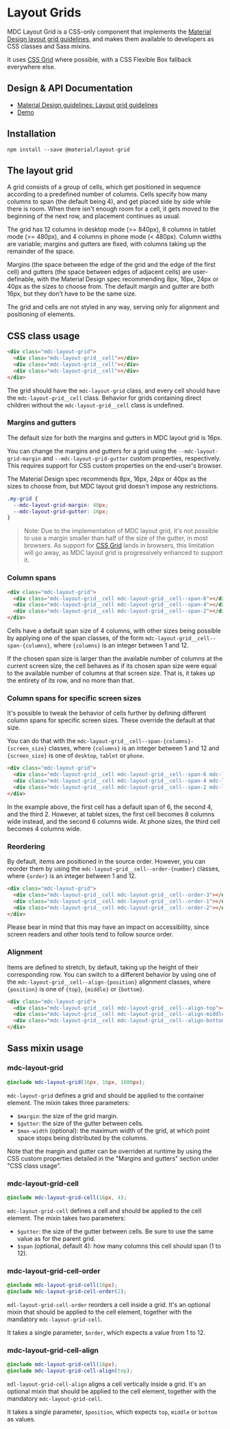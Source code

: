 <!--docs:
title: "Layout Grids"
layout: detail
section: components
excerpt: "Responsive grids using CSS/SCSS."
iconId: responsive_layout
path: /catalog/layout-grids/
-->

# Layout Grids

<!--<div class="article__asset">
  <a href="https://material-components-web.appspot.com/layout-grid.html">
    <img src="{{ site.rootpath }}/images/mdc_web_screenshots/layout.png" width="256" alt="Layout grid screenshot">
  </a>
</div>-->

MDC Layout Grid is a CSS-only component that implements the
[Material Design layout grid guidelines](https://material.io/guidelines/layout/responsive-ui.html#responsive-ui-grid),
and makes them available to developers as CSS classes and Sass mixins.

It uses [CSS Grid](https://www.w3.org/TR/css-grid-1/) where possible, with a CSS Flexible Box fallback everywhere else.

## Design & API Documentation

<ul class="icon-list">
  <li class="icon-list-item icon-list-item--spec">
    <a href="https://material.io/guidelines/layout/responsive-ui.html#responsive-ui-grid">Material Design guidelines: Layout grid guidelines</a>
  </li>
  <li class="icon-list-item icon-list-item--link">
    <a href="https://material-components-web.appspot.com/layout-grid.html">Demo</a>
  </li>
</ul>

## Installation

```
npm install --save @material/layout-grid
```

## The layout grid

A grid consists of a group of cells, which get positioned in sequence according to a predefined number of columns.
Cells specify how many columns to span (the default being 4), and get placed side by side while there is room. When
there isn't enough room for a cell, it gets moved to the beginning of the next row, and placement continues as usual.

The grid has 12 columns in desktop mode (>= 840px), 8 columns in tablet mode (>= 480px), and 4 columns in phone mode
(< 480px). Column widths are variable; margins and gutters are fixed, with columns taking up the remainder of the space.

Margins (the space between the edge of the grid and the edge of the first cell) and gutters (the space between edges of
adjacent cells) are user-definable, with the Material Design spec recommending 8px, 16px, 24px or 40px as the sizes to
choose from. The default margin and gutter are both 16px, but they don't have to be the same size.

The grid and cells are not styled in any way, serving only for alignment and positioning of elements.


## CSS class usage

```html
<div class="mdc-layout-grid">
  <div class="mdc-layout-grid__cell"></div>
  <div class="mdc-layout-grid__cell"></div>
  <div class="mdc-layout-grid__cell"></div>
</div>
```

The grid should have the `mdc-layout-grid` class, and every cell should have the `mdc-layout-grid__cell` class.
Behavior for grids containing direct children without the `mdc-layout-grid__cell` class is undefined.

### Margins and gutters

The default size for both the margins and gutters in MDC layout grid is 16px.

You can change the margins and gutters for a grid using the `--mdc-layout-grid-margin` and `--mdc-layout-grid-gutter`
custom properties, respectively. This requires support for CSS custom properties on the end-user's browser.

The Material Design spec recommends 8px, 16px, 24px or 40px as the sizes to choose from, but MDC layout grid doesn't
impose any restrictions.

```css
.my-grid {
  --mdc-layout-grid-margin: 40px;
  --mdc-layout-grid-gutter: 16px;
}
```

> Note: Due to the implementation of MDC layout grid, it's not possible to use a margin smaller than half of the size
of the gutter, in most browsers. As support for [CSS Grid](https://www.w3.org/TR/css-grid-1/) lands in browsers, this
limitation will go away, as MDC layout grid is progressively enhanced to support it.

### Column spans

```html
<div class="mdc-layout-grid">
  <div class="mdc-layout-grid__cell mdc-layout-grid__cell--span-6"></div>
  <div class="mdc-layout-grid__cell mdc-layout-grid__cell--span-4"></div>
  <div class="mdc-layout-grid__cell mdc-layout-grid__cell--span-2"></div>
</div>
```

Cells have a default span size of 4 columns, with other sizes being possible by applying one of the span classes, of the
form `mdc-layout-grid__cell--span-{columns}`, where `{columns}` is an integer between 1 and 12.

If the chosen span size is larger than the available number of columns at the current screen size, the cell behaves as
if its chosen span size were equal to the available number of columns at that screen size. That is, it takes up the
entirety of its row, and no more than that.

### Column spans for specific screen sizes

It's possible to tweak the behavior of cells further by defining different column spans for specific screen sizes.
These override the default at that size.

You can do that with the `mdc-layout-grid__cell--span-{columns}-{screen_size}` classes, where `{columns}` is an integer
between 1 and 12 and `{screen_size}` is one of `desktop`, `tablet` or `phone`.

```html
<div class="mdc-layout-grid">
  <div class="mdc-layout-grid__cell mdc-layout-grid__cell--span-6 mdc-layout-grid__cell--span-8-tablet"></div>
  <div class="mdc-layout-grid__cell mdc-layout-grid__cell--span-4 mdc-layout-grid__cell--span-6-tablet"></div>
  <div class="mdc-layout-grid__cell mdc-layout-grid__cell--span-2 mdc-layout-grid__cell--span-4-phone"></div>
</div>
```

In the example above, the first cell has a default span of 6, the second 4, and the third 2. However, at tablet sizes,
the first cell becomes 8 columns wide instead, and the second 6 columns wide. At phone sizes, the third cell becomes 4
columns wide.

### Reordering

By default, items are positioned in the source order. However, you can reorder them by using the
`mdc-layout-grid__cell--order-{number}` classes, where `{order}` is an integer between 1 and 12.

```html
<div class="mdc-layout-grid">
  <div class="mdc-layout-grid__cell mdc-layout-grid__cell--order-3"></div>
  <div class="mdc-layout-grid__cell mdc-layout-grid__cell--order-1"></div>
  <div class="mdc-layout-grid__cell mdc-layout-grid__cell--order-2"></div>
</div>
```

Please bear in mind that this may have an impact on accessibility, since screen readers and other tools tend to follow
source order.

### Alignment

Items are defined to stretch, by default, taking up the height of their corresponding row. You can switch to a different
behavior by using one of the `mdc-layout-grid__cell--align-{position}` alignment classes, where `{position}` is one of
`{top}`, `{middle}` or `{bottom}`.

```html
<div class="mdc-layout-grid">
  <div class="mdc-layout-grid__cell mdc-layout-grid__cell--align-top"></div>
  <div class="mdc-layout-grid__cell mdc-layout-grid__cell--align-middle"></div>
  <div class="mdc-layout-grid__cell mdc-layout-grid__cell--align-bottom"></div>
</div>
```


## Sass mixin usage

### mdc-layout-grid

```scss
@include mdc-layout-grid(16px, 16px, 1600px);
```

`mdc-layout-grid` defines a grid and should be applied to the container element. The mixin takes three parameters:
- `$margin`: the size of the grid margin.
- `$gutter`: the size of the gutter between cells.
- `$max-width` (optional): the maximum width of the grid, at which point space stops being distributed by the columns.

Note that the margin and gutter can be overriden at runtime by using the CSS custom properties detailed in the
"Margins and gutters" section under "CSS class usage".

### mdc-layout-grid-cell

```scss
@include mdc-layout-grid-cell(16px, 4);
```

`mdc-layout-grid-cell` defines a cell and should be applied to the cell element. The mixin takes two parameters:
- `$gutter`: the size of the gutter between cells. Be sure to use the same value as for the parent grid.
- `$span` (optional, default 4): how many columns this cell should span (1 to 12).

### mdc-layout-grid-cell-order

```scss
@include mdc-layout-grid-cell(16px);
@include mdc-layout-grid-cell-order(2);
```

`mdl-layout-grid-cell-order` reorders a cell inside a grid. It's an optional mixin that should be applied to the cell
element, together with the mandatory `mdc-layout-grid-cell`.

It takes a single parameter, `$order`, which expects a value from 1 to 12.

### mdc-layout-grid-cell-align

```scss
@include mdc-layout-grid-cell(16px);
@include mdc-layout-grid-cell-align(top);
```

`mdl-layout-grid-cell-align` aligns a cell vertically inside a grid. It's an optional mixin that should be applied to
the cell element, together with the mandatory `mdc-layout-grid-cell`.

It takes a single parameter, `$position`, which expects `top`, `middle` or `bottom` as values.
